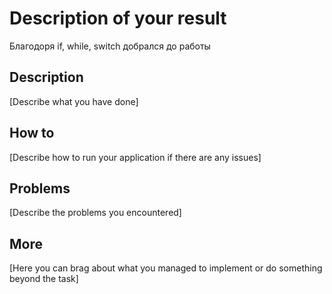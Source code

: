 # Description of your result

Благодоря if, while, switch добрался до работы 

## Description

[Describe what you have done]

## How to

[Describe how to run your application if there are any issues]

## Problems

[Describe the problems you encountered]

## More

[Here you can brag about what you managed to implement or do something beyond the task]

